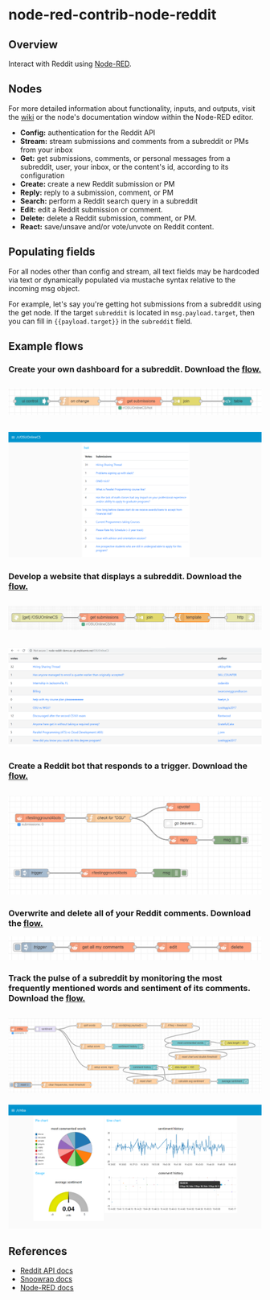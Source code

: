 # node-red-contrib-node-reddit
## Overview
Interact with Reddit using [Node-RED](https://nodered.org).

## Nodes

For more detailed information about functionality, inputs, and outputs, visit the [wiki](https://github.com/jcostello93/node-red-contrib-node-reddit/wiki) or the node's documentation window within the Node-RED editor. 

* **Config:** authentication for the Reddit API
* **Stream:** stream submissions and comments from a subreddit or PMs from your inbox
* **Get:** get submissions, comments, or personal messages from a subreddit, user, your inbox, or the content's id, according to its configuration
* **Create:** create a new Reddit submission or PM
* **Reply:** reply to a submission, comment, or PM
* **Search:** perform a Reddit search query in a subreddit
* **Edit:** edit a Reddit submission or comment.
* **Delete:** delete a Reddit submission, comment, or PM.
* **React:** save/unsave and/or vote/unvote on Reddit content. 

## Populating fields

For all nodes other than config and stream, all text fields may be hardcoded via text or dynamically populated via mustache syntax relative to the incoming msg object.

For example, let's say you're getting hot submissions from a subreddit using the get node. If the target <code>subreddit</code> is located in <code>msg.payload.target</code>, then you can fill in <code>{{payload.target}}</code> in the <code>subreddit</code> field.

## Example flows 
### Create your own dashboard for a subreddit. Download the [flow.](/flows/osu.json)
![Nba](/screenshots/Node-Reddit-osu-flow.png?raw=true "OSU dashboard flow")
---
![Nba](/screenshots/Node-Reddit-osu-dashboard.png?raw=true "OSU dashboard")
---

### Develop a website that displays a subreddit. Download the [flow.](/flows/osu-website.json)
![Nba](/screenshots/Node-Reddit-osu-website-flow.png?raw=true "OSU website flow")
---
![Nba](/screenshots/Node-Reddit-osu-website.png?raw=true "OSU website")
---

### Create a Reddit bot that responds to a trigger. Download the [flow.](/flows/bot.json)
![Nba](/screenshots/Node-Reddit-bot-flow.png?raw=true "blot flow")
---

### Overwrite and delete all of your Reddit comments. Download the [flow.](/flows/overwrite-comments.json)
![Overwrite and delete comments](/screenshots/Node-Reddit-overwrite-comments.png?raw=true "Overwrite")

### Track the pulse of a subreddit by monitoring the most frequently mentioned words and sentiment of its comments. Download the [flow.](/flows/nba.json)
![Nba](/screenshots/Node-Reddit-nba-flow2.png?raw=true "NBA flow")
---
![Nba](/screenshots/Node-Reddit-nba-dashboard2.png?raw=true "NBA dashboard")



## References
* [Reddit API docs](https://www.reddit.com/dev/api/)
* [Snoowrap docs](https://not-an-aardvark.github.io/snoowrap/) 
* [Node-RED docs](https://nodered.org/docs/)
